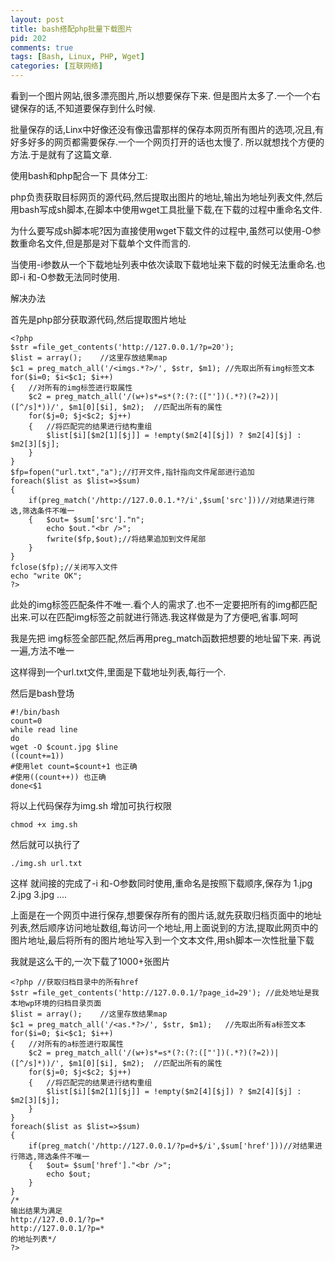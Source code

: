 ```yaml
---
layout: post
title: bash搭配php批量下载图片
pid: 202
comments: true
tags: [Bash, Linux, PHP, Wget]
categories: [互联网络]
---
```

看到一个图片网站,很多漂亮图片,所以想要保存下来.
但是图片太多了.一个一个右键保存的话,不知道要保存到什么时候.

批量保存的话,Linx中好像还没有像迅雷那样的保存本网页所有图片的选项,况且,有好多好多的网页都需要保存.一个一个网页打开的话也太慢了.
所以就想找个方便的方法.于是就有了这篇文章.

使用bash和php配合一下
具体分工:

php负责获取目标网页的源代码,然后提取出图片的地址,输出为地址列表文件,然后用bash写成sh脚本,在脚本中使用wget工具批量下载,在下载的过程中重命名文件.

为什么要写成sh脚本呢?因为直接使用wget下载文件的过程中,虽然可以使用-O参数重命名文件,但是那是对下载单个文件而言的.

当使用-i参数从一个下载地址列表中依次读取下载地址来下载的时候无法重命名.也即-i 和-O参数无法同时使用.

解决办法

首先是php部分获取源代码,然后提取图片地址

	<?php
	$str =file_get_contents('http://127.0.0.1/?p=20');
	$list = array();	//这里存放结果map
	$c1 = preg_match_all('/<imgs.*?>/', $str, $m1);	//先取出所有img标签文本
	for($i=0; $i<$c1; $i++)
	{	//对所有的img标签进行取属性
		$c2 = preg_match_all('/(w+)s*=s*(?:(?:(["'])(.*?)(?=2))|([^/s]*))/', $m1[0][$i], $m2);	//匹配出所有的属性
		for($j=0; $j<$c2; $j++)
		{	//将匹配完的结果进行结构重组
			$list[$i][$m2[1][$j]] = !empty($m2[4][$j]) ? $m2[4][$j] : $m2[3][$j];
		}
	}
	$fp=fopen("url.txt","a");//打开文件,指针指向文件尾部进行追加
	foreach($list as $list=>$sum)
	{
		if(preg_match('/http://127.0.0.1.*?/i',$sum['src']))//对结果进行筛选,筛选条件不唯一
		{	$out= $sum['src']."n";
			echo $out."<br />";
			fwrite($fp,$out);//将结果追加到文件尾部
		}
	}
	fclose($fp);//关闭写入文件
	echo "write OK";
	?>
此处的img标签匹配条件不唯一.看个人的需求了.也不一定要把所有的img都匹配出来.可以在匹配img标签之前就进行筛选.我这样做是为了方便吧,省事.呵呵

我是先把 img标签全部匹配,然后再用preg_match函数把想要的地址留下来. 再说一遍,方法不唯一

这样得到一个url.txt文件,里面是下载地址列表,每行一个.

然后是bash登场

	#!/bin/bash
	count=0
	while read line
	do
	wget -O $count.jpg $line
	((count+=1))
	#使用let count=$count+1 也正确
	#使用((count++)) 也正确
	done<$1
将以上代码保存为img.sh
增加可执行权限

	chmod +x img.sh
然后就可以执行了

	./img.sh url.txt
这样 就间接的完成了-i 和-O参数同时使用,重命名是按照下载顺序,保存为 1.jpg 2.jpg 3.jpg ....

上面是在一个网页中进行保存,想要保存所有的图片话,就先获取归档页面中的地址列表,然后顺序访问地址数组,每访问一个地址,用上面说到的方法,提取此网页中的图片地址,最后将所有的图片地址写入到一个文本文件,用sh脚本一次性批量下载

我就是这么干的,一次下载了1000+张图片

	<?php //获取归档目录中的所有href
	$str =file_get_contents('http://127.0.0.1/?page_id=29'); //此处地址是我本地wp环境的归档目录页面
	$list = array();	//这里存放结果map
	$c1 = preg_match_all('/<as.*?>/', $str, $m1);	//先取出所有a标签文本
	for($i=0; $i<$c1; $i++)
	{	//对所有的a标签进行取属性
		$c2 = preg_match_all('/(w+)s*=s*(?:(?:(["'])(.*?)(?=2))|([^/s]*))/', $m1[0][$i], $m2);	//匹配出所有的属性
		for($j=0; $j<$c2; $j++)
		{	//将匹配完的结果进行结构重组
			$list[$i][$m2[1][$j]] = !empty($m2[4][$j]) ? $m2[4][$j] : $m2[3][$j];
		}
	}
	foreach($list as $list=>$sum)
	{
		if(preg_match('/http://127.0.0.1/?p=d+$/i',$sum['href']))//对结果进行筛选,筛选条件不唯一
		{	$out= $sum['href']."<br />";
			echo $out;
		}
	}
	/*
	输出结果为满足
	http://127.0.0.1/?p=*
	http://127.0.0.1/?p=*
	的地址列表*/
	?>
